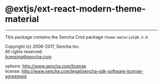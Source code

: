 # @extjs/ext-react-modern-theme-material
--------------------------------------------------------
This package contains the Sencha Cmd package `theme-material@6.5.0`  
 
Copyright (c) 2006-2017, Sencha Inc.  
All rights reserved.  
licensing@sencha.com  
  
options: http://www.sencha.com/license  
license: http://www.sencha.com/legal/sencha-sdk-software-license-agreement